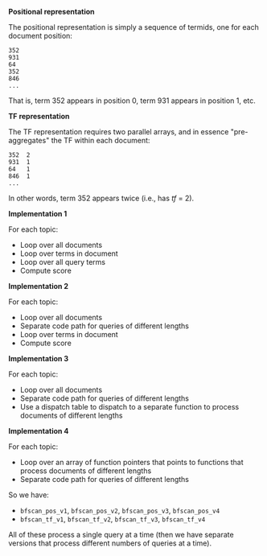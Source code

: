 
**Positional representation**

The positional representation is simply a sequence of termids, one for each document position:

```
352
931
64
352
846
...
```

That is, term 352 appears in position 0, term 931 appears in position 1, etc.

**TF representation**

The TF representation requires two parallel arrays, and in essence "pre-aggregates" the TF within each document:

```
352  2
931  1
64   1
846  1
...
```

In other words, term 352 appears twice (i.e., has *tf* = 2).

**Implementation 1**

For each topic:

- Loop over all documents
- Loop over terms in document
- Loop over all query terms
- Compute score

**Implementation 2**

For each topic:

- Loop over all documents
- Separate code path for queries of different lengths
- Loop over terms in document
- Compute score

**Implementation 3**

For each topic:

- Loop over all documents
- Separate code path for queries of different lengths
- Use a dispatch table to dispatch to a separate function to process documents of different lengths

**Implementation 4**

For each topic:

- Loop over an array of function pointers that points to functions that process documents of different lengths
- Separate code path for queries of different lengths


So we have:

- `bfscan_pos_v1`, `bfscan_pos_v2`, `bfscan_pos_v3`, `bfscan_pos_v4`
- `bfscan_tf_v1`, `bfscan_tf_v2`, `bfscan_tf_v3`, `bfscan_tf_v4`

All of these process a single query at a time (then we have separate versions that process different numbers of queries at a time).
